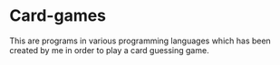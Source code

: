 # Card-games
This are programs in various programming languages which has been created by me in order to play a card guessing game.
